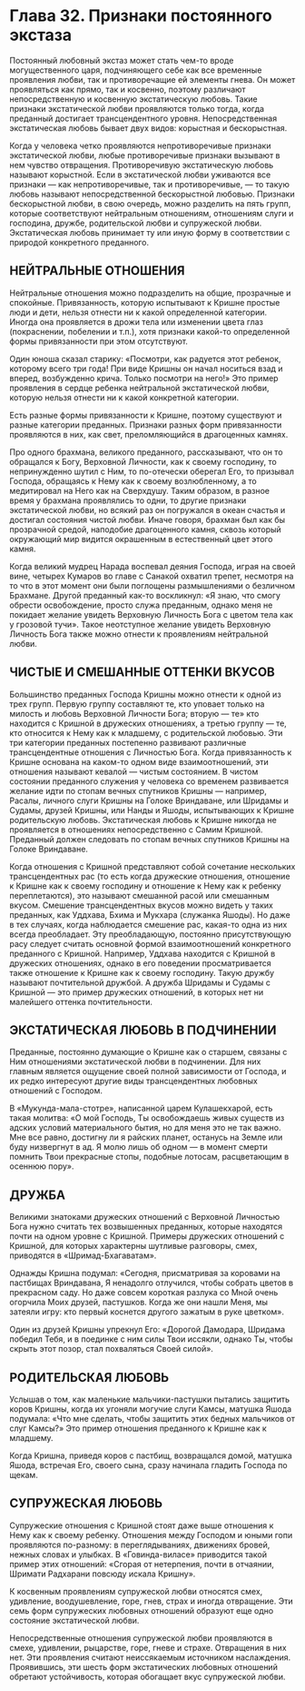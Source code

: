 # Глава 32. Признаки постоянного экстаза

Постоянный любовный экстаз может стать чем-то вроде могущественного царя, подчиняющего себе как все временные проявления любви, так и противоречащие ей элементы гнева. Он может проявляться как прямо, так и косвенно, поэтому различают непосредственную и косвенную экстатическую любовь. Такие признаки экстатической любви проявляются только тогда, когда преданный достигает трансцендентного уровня. Непосредственная экстатическая любовь бывает двух видов: корыстная и бескорыстная.

Когда у человека четко проявляются непротиворечивые признаки экстатической любви, любые противоречивые признаки вызывают в нем чувство отвращения. Противоречивую экстатическую любовь называют корыстной. Если в экстатической любви уживаются все признаки — как непротиворечивые, так и противоречивые, — то такую любовь называют непосредственной бескорыстной любовью. Признаки бескорыстной любви, в свою очередь, можно разделить на пять групп, которые соответствуют нейтральным отношениям, отношениям слуги и господина, дружбе, родительской любви и супружеской любви. Экстатическая любовь принимает ту или иную форму в соответствии с природой конкретного преданного.

## НЕЙТРАЛЬНЫЕ ОТНОШЕНИЯ

Нейтральные отношения можно подразделить на общие, прозрачные и спокойные. Привязанность, которую испытывают к Кришне простые люди и дети, нельзя отнести ни к какой определенной категории. Иногда она проявляется в дрожи тела или изменении цвета глаз (покраснении, побелении и т.п.), хотя признаки какой-то определенной формы привязанности при этом отсутствуют.

Один юноша сказал старику: «Посмотри, как радуется этот ребенок, которому всего три года! При виде Кришны он начал носиться взад и вперед, возбужденно крича. Только посмотри на него!» Это пример проявления в сердце ребенка нейтральной экстатической любви, которую нельзя отнести ни к какой конкретной категории.

Есть разные формы привязанности к Кришне, поэтому существуют и разные категории преданных. Признаки разных форм привязанности проявляются в них, как свет, преломляющийся в драгоценных камнях.

Про одного брахмана, великого преданного, рассказывают, что он то обращался к Богу, Верховной Личности, как к своему господину, то непринужденно шутил с Ним, то по-отечески оберегал Его, то призывал Господа, обращаясь к Нему как к своему возлюбленному, а то медитировал на Него как на Сверхдушу. Таким образом, в разное время у брахмана проявлялись то одни, то другие признаки экстатической любви, но всякий раз он погружался в океан счастья и достигал состояния чистой любви. Иначе говоря, брахман был как бы прозрачной средой, наподобие драгоценного камня, сквозь который окружающий мир видится окрашенным в естественный цвет этого камня.

Когда великий мудрец Нарада воспевал деяния Господа, играя на своей вине, четырех Кумаров во главе с Санакой охватил трепет, несмотря на то что в этот момент они были поглощены размышлениями о безличном Брахмане. Другой преданный как-то воскликнул: «Я знаю, что смогу обрести освобождение, просто служа преданным, однако меня не покидает желание увидеть Верховную Личность Бога с цветом тела как у грозовой тучи». Такое неотступное желание увидеть Верховную Личность Бога также можно отнести к проявлениям нейтральной любви.

## ЧИСТЫЕ И СМЕШАННЫЕ ОТТЕНКИ ВКУСОВ

Большинство преданных Господа Кришны можно отнести к одной из трех групп. Первую группу составляют те, кто уповает только на милость и любовь Верховной Личности Бога; вторую — те» кто находится с Кришной в дружеских отношениях, а третью группу — те, кто относится к Нему как к младшему, с родительской любовью. Эти три категории преданных постепенно развивают различные трансцендентные отношения с Личностью Бога. Когда привязанность к Кришне основана на каком-то одном виде взаимоотношений, эти отношения называют кевалой — чистым состоянием. В чистом состоянии преданного служения у человека со временем развивается желание идти по стопам вечных спутников Кришны — например, Расалы, личного слуги Кришны на Голоке Вриндаване, или Шридамы и Судамы, друзей Кришны, или Нанды и Яшоды, испытывающих к Кришне родительскую любовь. Экстатическая любовь к Кришне никогда не проявляется в отношениях непосредственно с Самим Кришной. Преданный должен следовать по стопам вечных спутников Кришны на Голоке Вриндаване.

Когда отношения с Кришной представляют собой сочетание нескольких трансцендентных рас (то есть когда дружеские отношения, отношение к Кришне как к своему господину и отношение к Нему как к ребенку переплетаются), это называют смешанной расой или смешанным вкусом. Смешение трансцендентных вкусов можно видеть у таких преданных, как Уддхава, Бхима и Мукхара (служанка Яшоды). Но даже в тех случаях, когда наблюдается смешение рас, какая-то одна из них всегда преобладает. Эту преобладающую, постоянно присутствующую расу следует считать основной формой взаимоотношений конкретного преданного с Кришной. Например, Уддхава находится с Кришной в дружеских отношениях, однако в его поведении просматривается также отношение к Кришне как к своему господину. Такую дружбу называют почтительной дружбой. А дружба Шридамы и Судамы с Кришной — это пример дружеских отношений, в которых нет ни малейшего оттенка почтительности.

## ЭКСТАТИЧЕСКАЯ ЛЮБОВЬ В ПОДЧИНЕНИИ

Преданные, постоянно думающие о Кришне как о старшем, связаны с Ним отношениями экстатической любви в подчинении. Для них главным является ощущение своей полной зависимости от Господа, и их редко интересуют другие виды трансцендентных любовных отношений с Господом.

В «Мукунда-мала-стотре», написанной царем Кулашекхарой, есть такая молитва: «О мой Господь, Ты освобождаешь живых существ из адских условий материального бытия, но для меня это не так важно. Мне все равно, достигну ли я райских планет, останусь на Земле или буду низвергнут в ад. Я молю лишь об одном — в момент смерти помнить Твои прекрасные стопы, подобные лотосам, расцветающим в осеннюю пору».

## ДРУЖБА

Великими знатоками дружеских отношений с Верховной Личностью Бога нужно считать тех возвышенных преданных, которые находятся почти на одном уровне с Кришной. Примеры дружеских отношений с Кришной, для которых характерны шутливые разговоры, смех, приводятся в «Шримад-Бхагаватам».

Однажды Кришна подумал: «Сегодня, присматривая за коровами на пастбищах Вриндавана, Я ненадолго отлучился, чтобы собрать цветов в прекрасном саду. Но даже совсем короткая разлука со Мной очень огорчила Моих друзей, пастушков. Когда же они нашли Меня, мы затеяли игру: кто первый коснется другого зажатым в руке цветком».

Один из друзей Кришны упрекнул Его: «Дорогой Дамодара, Шридама победил Тебя, и в поединке с ним силы Твои иссякли, однако Ты, чтобы скрыть этот позор, стал похваляться Своей силой».

## РОДИТЕЛЬСКАЯ ЛЮБОВЬ

Услышав о том, как маленькие мальчики-пастушки пытались защитить коров Кришны, когда их угоняли могучие слуги Камсы, матушка Яшода подумала: «Что мне сделать, чтобы защитить этих бедных мальчиков от слуг Камсы?» Это пример отношения преданного к Кришне как к младшему.

Когда Кришна, приведя коров с пастбищ, возвращался домой, матушка Яшода, встречая Его, своего сына, сразу начинала гладить Господа по щекам.

## СУПРУЖЕСКАЯ ЛЮБОВЬ

Супружеские отношения с Кришной стоят даже выше отношения к Нему как к своему ребенку. Отношения между Господом и юными гопи проявляются по-разному: в переглядываниях, движениях бровей, нежных словах и улыбках. В «Говинда-виласе» приводится такой пример этих отношений: «Сгорая от нетерпения, почти в отчаянии, Шримати Радхарани повсюду искала Кришну».

К косвенным проявлениям супружеской любви относятся смех, удивление, воодушевление, горе, гнев, страх и иногда отвращение. Эти семь форм супружеских любовных отношений образуют еще одно состояние экстатической любви.

Непосредственные отношения супружеской любви проявляются в смехе, удивлении, рыцарстве, горе, гневе и страхе. Отвращения в них нет. Эти проявления считают неиссякаемым источником наслаждения. Проявившись, эти шесть форм экстатических любовных отношений обретают устойчивость, которая обогащает вкус супружеской любви.
